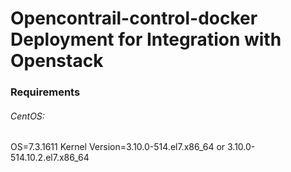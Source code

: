 # Opencontrail-control-docker Deployment for Integration with Openstack

### Requirements

###### CentOS: 

OS=7.3.1611
Kernel Version=3.10.0-514.el7.x86_64 or 3.10.0-514.10.2.el7.x86_64
